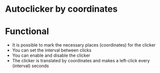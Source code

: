 # Autoclicker by coordinates
# Functional
- It is possible to mark the necessary places (coordinates) for the clicker
- You can set the interval between clicks
- You can enable and disable the clicker
- The clicker is translated by coordinates and makes a left-click every (interval) seconds

